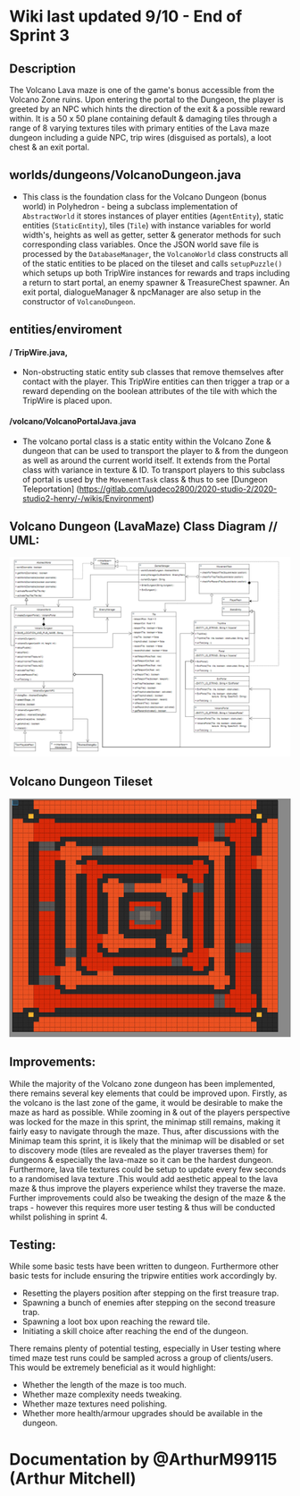 # Wiki last updated 9/10 - End of Sprint 3

## Description 

The Volcano Lava maze is one of the game's bonus accessible from the Volcano Zone ruins. Upon entering the portal to the Dungeon, the player is greeted by an NPC which hints the direction of the exit & a possible reward within. It is a 50 x 50 plane containing default & damaging tiles through a range of 8 varying textures tiles with primary entities of the Lava maze dungeon including a guide NPC, trip wires (disguised as portals), a loot chest & an exit portal.

## worlds/dungeons/VolcanoDungeon.java
- This class is the foundation class for the Volcano Dungeon (bonus world) in Polyhedron - being a subclass implementation of `AbstractWorld` it stores instances of player entities (`AgentEntity`), static entities (`StaticEntity`), tiles (`Tile`) with instance variables for world width's, heights as well as getter, setter & generator methods for such corresponding class variables. Once the JSON world save file is processed by the `DatabaseManager`, the `VolcanoWorld` class constructs all of the static entities to be placed on the tileset and calls `setupPuzzle()` which setups up both TripWire instances for rewards and traps including a return to start portal, an enemy spawner & TreasureChest spawner. An exit portal, dialogueManager & npcManager are also setup in the constructor of `VolcanoDungeon`.

## entities/enviroment
#### / TripWire.java,
-  Non-obstructing static entity sub classes that remove themselves after contact with the player. This TripWire entities can then trigger a trap or a reward depending on the boolean attributes of the tile with which the TripWire is placed upon. 

#### /volcano/VolcanoPortalJava.java
- The volcano portal class is a static entity within the Volcano Zone & dungeon that can be used to transport the player to & from the dungeon as well as around the current world itself. It extends from the Portal class with variance in texture & ID. To transport players to this subclass of portal is used by the `MovementTask` class & thus to see [Dungeon Teleportation] (https://gitlab.com/uqdeco2800/2020-studio-2/2020-studio2-henry/-/wikis/Environment)

## Volcano Dungeon (LavaMaze) Class Diagram // UML:

![image](uploads/fb9588040a13529ffe8476674807a4e5/image.png)

## Volcano Dungeon Tileset

![image](uploads/277dce5e69fbda684db919b07cda46e9/image.png)

## Improvements: 
While the majority of the Volcano zone dungeon has been implemented, there remains several key elements that could be improved upon. Firstly, as the volcano is the last zone of the game, it would be desirable to make the maze as hard as possible. While zooming in & out of the players perspective was locked for the maze in this sprint, the minimap still remains, making it fairly easy to navigate through the maze. Thus, after discussions with the Minimap team this sprint, it is likely that the minimap will be disabled or set to discovery mode (tiles are revealed as the player traverses them) for dungeons & especially the lava-maze so it can be the hardest dungeon. Furthermore, lava tile textures could be setup to update every few seconds to a randomised lava texture .This would add aesthetic appeal to the lava maze & thus improve the players experience whilst they traverse the maze. Further improvements could also be tweaking the design of the maze & the traps - however this requires more user testing & thus will be conducted whilst polishing in sprint 4.

## Testing:
While some basic tests have been written to dungeon. Furthermore other basic tests for include ensuring the tripwire entities work accordingly by.
- Resetting the players position after stepping on the first treasure trap. 
- Spawning a bunch of enemies after stepping on the second treasure trap.
- Spawning a loot box upon reaching the reward tile.
- Initiating a skill choice after reaching the end of the dungeon. 

There remains plenty of potential testing, especially in User testing where timed maze test runs could be sampled across a group of clients/users. This would be extremely beneficial as it would highlight:
- Whether the length of the maze is too much.
- Whether maze complexity needs tweaking.
- Whether maze textures need polishing.
- Whether more health/armour upgrades should be available in the dungeon.

# Documentation by @ArthurM99115 (Arthur Mitchell)